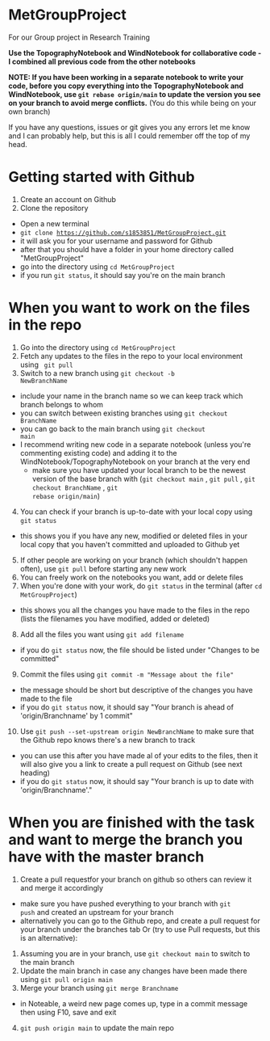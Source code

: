 # MetGroupProject
For our Group project in Research Training

**Use the TopographyNotebook and WindNotebook for collaborative code - I combined all previous code from the other notebooks**

**NOTE: If you have been working in a separate notebook to write your code, before you copy everything into the TopographyNotebook and WindNotebook, use <code>git rebase origin/main</code> to update the version you see on your branch to avoid merge conflicts.** (You do this while being on your own branch)

If you have any questions, issues or git gives you any errors let me know and I can probably help, but this is all I could remember off the top of my head.
# Getting started with Github
1. Create an account on Github
2. Clone the repository
  - Open a new terminal
  - <code>git clone https://github.com/s1853851/MetGroupProject.git </code>
  - it will ask you for your username and password for Github
  - after that you should have a folder in your home directory called "MetGroupProject"
  - go into the directory using <code>cd MetGroupProject</code>
  - if you run <code>git status</code>, it should say you're on the main branch
# When you want to work on the files in the repo
1. Go into the directory using <code>cd MetGroupProject</code>
2. Fetch any updates to the files in the repo to your local environment using <code> git pull</code>
3. Switch to a new branch using <code>git checkout -b NewBranchName</code> 
  - include your name in the branch name so we can keep track which branch belongs to whom
  - you can switch between existing branches using <code>git checkout BranchName</code>
  - you can go back to the main branch using <code>git checkout main</code>
  - I recommend writing new code in a separate notebook (unless you're commenting existing code) and adding it to the WindNotebook/TopographyNotebook on your branch at the very end
    - make sure you have updated your local branch to be the newest version of the base branch with (<code>git checkout main</code> , <code>git pull</code> , <code>git checkout BranchName</code> , <code>git rebase origin/main</code>)
4. You can check if your branch is up-to-date with your local copy using <code>git status</code>
  - this shows you if you have any new, modified or deleted files in your local copy that you haven't committed and uploaded to Github yet
5. If other people are working on your branch (which shouldn't happen often), use <code>git pull</code> before starting any new work
6. You can freely work on the notebooks you want, add or delete files
7. When you're done with your work, do <code>git status</code> in the terminal (after <code>cd MetGroupProject</code>)
  - this shows you all the changes you have made to the files in the repo (lists the filenames you have modified, added or deleted)
8. Add all the files you want using <code>git add filename</code>
  - if you do <code>git status</code> now, the file should be listed under "Changes to be committed"
9. Commit the files using <code>git commit -m "Message about the file" </code>
  - the message should be short but descriptive of the changes you have made to the file
  - if you do <code>git status</code> now, it should say "Your branch is ahead of 'origin/Branchname' by 1 commit"
10. Use <code>git push --set-upstream origin NewBranchName</code> to make sure that the Github repo knows there's a new branch to track
  - you can use this after you have made al of your edits to the files, then it will also give you a link to create a pull request on Github (see next heading)
  - if you do <code>git status</code> now, it should say "Your branch is up to date with 'origin/Branchname'."

# When you are finished with the task and want to merge the branch you have with the master branch
1. Create a pull requestfor your branch on github so others can review it and merge it accordingly
  - make sure you have pushed everything to your branch with <code>git push</code> and created an upstream for your branch
  - alternatively you can go to the Github repo, and create a pull request for your branch under the branches tab
Or (try to use Pull requests, but this is an alternative):
1. Assuming you are in your branch, use <code>git checkout main</code> to switch to the main branch
2. Update the main branch in case any changes have been made there using <code>git pull origin main</code>
3. Merge your branch using <code>git merge Branchname</code>
  - in Noteable, a weird new page comes up, type in a commit message then using F10, save and exit
4. <code>git push origin main</code> to update the main repo
